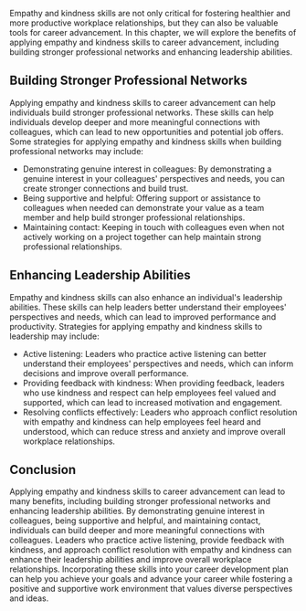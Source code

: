 
Empathy and kindness skills are not only critical for fostering healthier and more productive workplace relationships, but they can also be valuable tools for career advancement. In this chapter, we will explore the benefits of applying empathy and kindness skills to career advancement, including building stronger professional networks and enhancing leadership abilities.

Building Stronger Professional Networks
---------------------------------------

Applying empathy and kindness skills to career advancement can help individuals build stronger professional networks. These skills can help individuals develop deeper and more meaningful connections with colleagues, which can lead to new opportunities and potential job offers. Some strategies for applying empathy and kindness skills when building professional networks may include:

* Demonstrating genuine interest in colleagues: By demonstrating a genuine interest in your colleagues' perspectives and needs, you can create stronger connections and build trust.
* Being supportive and helpful: Offering support or assistance to colleagues when needed can demonstrate your value as a team member and help build stronger professional relationships.
* Maintaining contact: Keeping in touch with colleagues even when not actively working on a project together can help maintain strong professional relationships.

Enhancing Leadership Abilities
------------------------------

Empathy and kindness skills can also enhance an individual's leadership abilities. These skills can help leaders better understand their employees' perspectives and needs, which can lead to improved performance and productivity. Strategies for applying empathy and kindness skills to leadership may include:

* Active listening: Leaders who practice active listening can better understand their employees' perspectives and needs, which can inform decisions and improve overall performance.
* Providing feedback with kindness: When providing feedback, leaders who use kindness and respect can help employees feel valued and supported, which can lead to increased motivation and engagement.
* Resolving conflicts effectively: Leaders who approach conflict resolution with empathy and kindness can help employees feel heard and understood, which can reduce stress and anxiety and improve overall workplace relationships.

Conclusion
----------

Applying empathy and kindness skills to career advancement can lead to many benefits, including building stronger professional networks and enhancing leadership abilities. By demonstrating genuine interest in colleagues, being supportive and helpful, and maintaining contact, individuals can build deeper and more meaningful connections with colleagues. Leaders who practice active listening, provide feedback with kindness, and approach conflict resolution with empathy and kindness can enhance their leadership abilities and improve overall workplace relationships. Incorporating these skills into your career development plan can help you achieve your goals and advance your career while fostering a positive and supportive work environment that values diverse perspectives and ideas.

